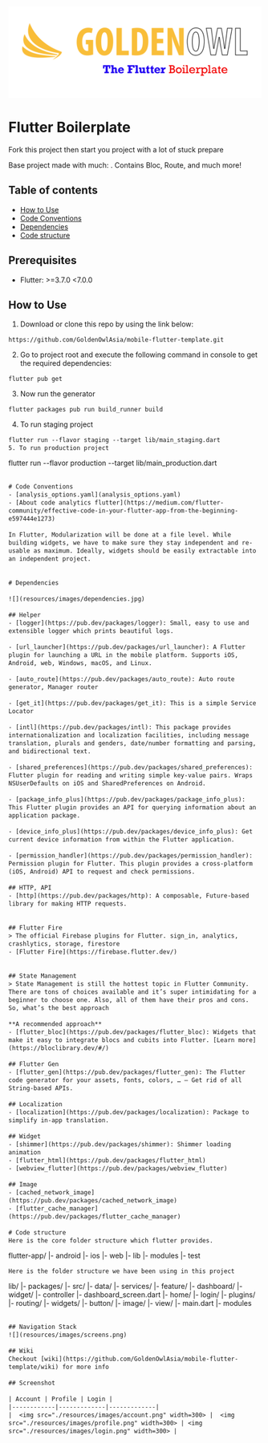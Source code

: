 ![screenshot](resources/images/github-banner.png)

# Flutter Boilerplate
Fork this project then start you project with a lot of stuck prepare 

Base project made with much: . Contains Bloc, Route, and much more!
## Table of contents

- [How to Use](#how-to-use)
- [Code Conventions](#code-conventions)
- [Dependencies](#dependencies)
- [Code structure](#code-structure)

## Prerequisites
- Flutter: >=3.7.0 <7.0.0

## How to Use 

1. Download or clone this repo by using the link below:
  ```
  https://github.com/GoldenOwlAsia/mobile-flutter-template.git
  ```
2. Go to project root and execute the following command in console to get the required dependencies: 

  ```
  flutter pub get 
  ```
3. Now run the generator
  ```
  flutter packages pub run build_runner build
  ```
4. To run staging project
  ```
  flutter run --flavor staging --target lib/main_staging.dart
5. To run production project
  ```
  flutter run --flavor production --target lib/main_production.dart
  ```
  
# Code Conventions
- [analysis_options.yaml](analysis_options.yaml)
- [About code analytics flutter](https://medium.com/flutter-community/effective-code-in-your-flutter-app-from-the-beginning-e597444e1273)

  In Flutter, Modularization will be done at a file level. While building widgets, we have to make sure they stay independent and re-usable as maximum. Ideally, widgets should be easily extractable into an independent project.


# Dependencies

  ![](resources/images/dependencies.jpg) 

## Helper
- [logger](https://pub.dev/packages/logger): Small, easy to use and extensible logger which prints beautiful logs.

- [url_launcher](https://pub.dev/packages/url_launcher): A Flutter plugin for launching a URL in the mobile platform. Supports iOS, Android, web, Windows, macOS, and Linux.

- [auto_route](https://pub.dev/packages/auto_route): Auto route generator, Manager router

- [get_it](https://pub.dev/packages/get_it): This is a simple Service Locator

- [intl](https://pub.dev/packages/intl): This package provides internationalization and localization facilities, including message translation, plurals and genders, date/number formatting and parsing, and bidirectional text.

- [shared_preferences](https://pub.dev/packages/shared_preferences): Flutter plugin for reading and writing simple key-value pairs. Wraps NSUserDefaults on iOS and SharedPreferences on Android.

- [package_info_plus](https://pub.dev/packages/package_info_plus): This Flutter plugin provides an API for querying information about an application package.

- [device_info_plus](https://pub.dev/packages/device_info_plus): Get current device information from within the Flutter application.

- [permission_handler](https://pub.dev/packages/permission_handler): Permission plugin for Flutter. This plugin provides a cross-platform (iOS, Android) API to request and check permissions.

## HTTP, API
- [http](https://pub.dev/packages/http): A composable, Future-based library for making HTTP requests.


## Flutter Fire
  > The official Firebase plugins for Flutter. sign_in, analytics, crashlytics, storage, firestore
- [Flutter Fire](https://firebase.flutter.dev/)


## State Management
  > State Management is still the hottest topic in Flutter Community. There are tons of choices available and it’s super intimidating for a beginner to choose one. Also, all of them have their pros and cons. So, what’s the best approach

**A recommended approach**
- [flutter_bloc](https://pub.dev/packages/flutter_bloc): Widgets that make it easy to integrate blocs and cubits into Flutter. [Learn more](https://bloclibrary.dev/#/) 

## Flutter Gen
- [flutter_gen](https://pub.dev/packages/flutter_gen): The Flutter code generator for your assets, fonts, colors, … — Get rid of all String-based APIs.

## Localization 
- [localization](https://pub.dev/packages/localization): Package to simplify in-app translation.

## Widget
- [shimmer](https://pub.dev/packages/shimmer): Shimmer loading animation
- [flutter_html](https://pub.dev/packages/flutter_html)
- [webview_flutter](https://pub.dev/packages/webview_flutter)

## Image
- [cached_network_image](https://pub.dev/packages/cached_network_image)
- [flutter_cache_manager](https://pub.dev/packages/flutter_cache_manager)

# Code structure
Here is the core folder structure which flutter provides.
```
flutter-app/
|- android
|- ios
|- web
|- lib
|- modules
|- test
```
Here is the folder structure we have been using in this project

```
lib/
|- packages/
|- src/
  |- data/
  |- services/
  |- feature/
    |- dashboard/
      |- widget/
      |- controller
      |- dashboard_screen.dart
    |- home/
    |- login/
  |- plugins/
  |- routing/
|- widgets/
  |- button/
  |- image/
  |- view/
|- main.dart
|- modules
```

## Navigation Stack
![](resources/images/screens.png) 

## Wiki
Checkout [wiki](https://github.com/GoldenOwlAsia/mobile-flutter-template/wiki) for more info

## Screenshot

| Account | Profile | Login |
|------------|-------------|-------------|
|  <img src="./resources/images/account.png" width=300> |  <img src="./resources/images/profile.png" width=300> | <img src="./resources/images/login.png" width=300> |

